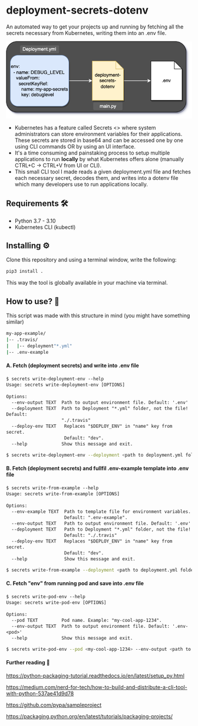 # deployment-secrets-dotenv
An automated way to get your projects up and running by fetching all the secrets necessary from Kubernetes, writing them into an .env file.

<p align="center">
  <img src="front.png">
</p>

- Kubernetes has a feature called Secrets <> where system administrators can store environment variables for their applications. These secrets are stored in base64 and can be accessed one by one using CLI commands OR by using an UI interface.
- It's a time consuming and painstaking process to setup multiple applications to run **locally** by what Kubernetes offers alone (manually CTRL+C -> CTRL+V from UI or CLI).
- This small CLI tool I made reads a given deployment.yml file and fetches each necessary secret, decodes them, and writes into a dotenv file which many developers use to run applications locally.

## Requirements  🛠
 - Python 3.7 - 3.10
 - Kubernetes CLI (kubectl)

## Installing  ⚙️
Clone this repository and using a terminal window, write the following:
```sh
pip3 install .
```
This way the tool is globally available in your machine via terminal.

## How to use?  📖

This script was made with this structure in mind (you might have something similar)

```sh
my-app-example/
|-- .travis/
|   |-- deployment"*.yml"
|-- .env-example
```
#### A. Fetch (deployment secrets) and write into .env file
```
$ secrets write-deployment-env --help                                                                         
Usage: secrets write-deployment-env [OPTIONS]

Options:
  --env-output TEXT  Path to output environment file. Default: '.env'
  --deployment TEXT  Path to Deployment "*.yml" folder, not the file! Default:
                     "./.travis"
  --deploy-env TEXT   Replaces "$DEPLOY_ENV" in "name" key from secret.
                      Default: "dev".
  --help             Show this message and exit.
```
```sh
$ secrets write-deployment-env --deployment <path to deployment.yml folder> --env-output <path to .env output>
```

#### B. Fetch (deployment secrets) and fullfil .env-example template into .env file
```
$ secrets write-from-example --help
Usage: secrets write-from-example [OPTIONS]

Options:
  --env-example TEXT  Path to template file for environment variables.
                      Default: ".env-example".
  --env-output TEXT   Path to output environment file. Default: '.env'
  --deployment TEXT   Path to Deployment "*.yml" folder, not the file!
                      Default: "./.travis"
  --deploy-env TEXT   Replaces "$DEPLOY_ENV" in "name" key from secret.
                      Default: "dev".
  --help              Show this message and exit.
```
```sh
$ secrets write-from-example --deployment <path to deployment.yml folder> --env-example <path to .env-example template> --env-output <path to .env output>
```

#### C. Fetch "env" from running pod and save into .env file
```
$ secrets write-pod-env --help                                                                 
Usage: secrets write-pod-env [OPTIONS]

Options:
  --pod TEXT         Pod name. Example: "my-cool-app-1234".
  --env-output TEXT  Path to output environment file. Default: '.env-<pod>'
  --help             Show this message and exit.
```
```sh
$ secrets write-pod-env --pod <my-cool-app-1234> --env-output <path to .env output>
```

#### Further reading 📝

https://python-packaging-tutorial.readthedocs.io/en/latest/setup_py.html

https://medium.com/nerd-for-tech/how-to-build-and-distribute-a-cli-tool-with-python-537ae41d9d78

https://github.com/pypa/sampleproject

https://packaging.python.org/en/latest/tutorials/packaging-projects/